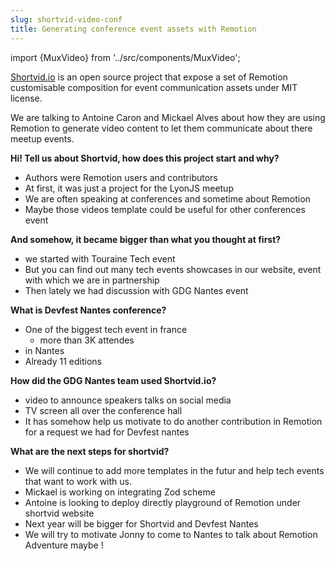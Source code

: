 ```yaml
---
slug: shortvid-video-conf
title: Generating conference event assets with Remotion
---
```


import {MuxVideo} from '../src/components/MuxVideo';

[Shortvid.io](https://shortvid.io) is an open source project that expose a set of Remotion customisable composition for event communication assets under MIT license.

We are talking to Antoine Caron and Mickael Alves about how they are using Remotion to generate video content to let them communicate about there meetup events.

**Hi! Tell us about Shortvid, how does this project start and why?**

- Authors were Remotion users and contributors
- At first, it was just a project for the LyonJS meetup
- We are often speaking at conferences and sometime about Remotion
- Maybe those videos template could be useful for other conferences event

**And somehow, it became bigger than what you thought at first?**

- we started with Touraine Tech event
- But you can find out many tech events showcases in our website, event with which we are in partnership
- Then lately we had discussion with GDG Nantes event

**What is Devfest Nantes conference?**

- One of the biggest tech event in france
  - more than 3K attendes
- in Nantes
- Already 11 editions

**How did the GDG Nantes team used Shortvid.io?**

- video to announce speakers talks on social media
- TV screen all over the conference hall
- It has somehow help us motivate to do another contribution in Remotion for a request we had for Devfest nantes

**What are the next steps for shortvid?**

- We will continue to add more templates in the futur and help tech events that want to work with us.
- Mickael is working on integrating Zod scheme
- Antoine is looking to deploy directly playground of Remotion under shortvid website
- Next year will be bigger for Shortvid and Devfest Nantes
- We will try to motivate Jonny to come to Nantes to talk about Remotion Adventure maybe !
